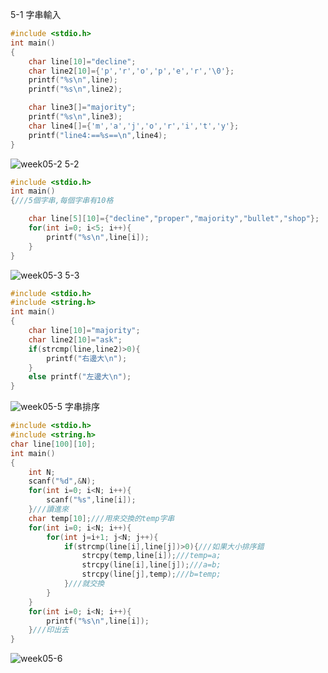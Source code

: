 5-1 字串輸入
```C
#include <stdio.h>
int main()
{
    char line[10]="decline";
    char line2[10]={'p','r','o','p','e','r','\0'};
    printf("%s\n",line);
    printf("%s\n",line2);

    char line3[]="majority";
    printf("%s\n",line3);
    char line4[]={'m','a','j','o','r','i','t','y'};
    printf("line4:==%s==\n",line4);
}
```
![week05-2](https://user-images.githubusercontent.com/79676872/112566851-b57b9080-8e1a-11eb-8d29-0955d679991c.png)
5-2
```C
#include <stdio.h>
int main()
{///5個字串,每個字串有10格

    char line[5][10]={"decline","proper","majority","bullet","shop"};
    for(int i=0; i<5; i++){
        printf("%s\n",line[i]);
    }
}
```
![week05-3](https://user-images.githubusercontent.com/79676872/112571034-270b0d00-8e22-11eb-9d01-d4b0aa30e77e.png)
5-3
```C
#include <stdio.h>
#include <string.h>
int main()
{
    char line[10]="majority";
    char line2[10]="ask";
    if(strcmp(line,line2)>0){
        printf("右邊大\n");
    }
    else printf("左邊大\n");
}
```
![week05-5](https://user-images.githubusercontent.com/79676872/112572027-3ee39080-8e24-11eb-8d6a-ce57106b0e80.png)
字串排序
```C
#include <stdio.h>
#include <string.h>
char line[100][10];
int main()
{
	int N;
	scanf("%d",&N);
	for(int i=0; i<N; i++){
		scanf("%s",line[i]);
	}///讀進來
	char temp[10];///用來交換的temp字串
	for(int i=0; i<N; i++){
		for(int j=i+1; j<N; j++){
			if(strcmp(line[i],line[j])>0){///如果大小排序錯
				strcpy(temp,line[i]);///temp=a;
				strcpy(line[i],line[j]);///a=b;
				strcpy(line[j],temp);///b=temp;
			}///就交換
		}
	}
	for(int i=0; i<N; i++){
		printf("%s\n",line[i]);
	}///印出去
}
```
![week05-6](https://user-images.githubusercontent.com/79676872/112572202-a7cb0880-8e24-11eb-8034-a5ed1b07b677.png)


